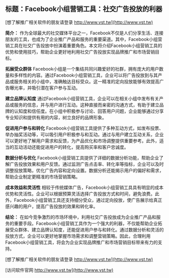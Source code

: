 ## **标题：Facebook小组营销工具：社交广告投放的利器**

[想了解推广相关软件的朋友请登录 http://www.vst.tw](http://www.vst.tw)

**简介：**
作为全球最大的社交媒体平台之一，Facebook不仅是人们分享生活、连接朋友的工具，也成为了企业推广产品和服务的重要渠道。其中，Facebook小组营销工具在社交广告投放中扮演着重要角色。本文将介绍Facebook小组营销工具的优势和使用技巧，帮助企业更好地利用社交广告投放实现品牌推广和市场营销目标。

**拓展受众群体**
Facebook小组是一个集结共同兴趣爱好的社群，拥有庞大的用户数量和多样性的内容。通过Facebook小组营销工具，企业可以将广告投放到与其产品或服务相关的小组中，准确触达目标受众。这一精准的定向投放能够有效提高广告曝光率，并吸引潜在客户参与互动。

**建立品牌认知度**
通过Facebook小组营销工具，企业可以在相关小组中发布有关产品或服务的信息，并与用户进行互动。这种直接而亲密的沟通方式，有助于建立品牌的认知度和信任度。在小组中积极参与讨论、回答用户问题，企业能够通过分享专业知识和提供有用的内容，树立良好的品牌形象。

**促进用户参与和转化**
Facebook小组营销工具提供了多种互动方式，如发布投票、举办抽奖活动等，可以吸引用户积极参与和互动。通过与用户建立互动关系，企业可以更好地了解用户需求和反馈，为产品优化和市场调整提供重要参考。此外，适当的互动活动还能促进用户的转化，提高购买率和客户忠诚度。

**数据分析与优化**
Facebook小组营销工具提供了详细的数据分析功能，帮助企业了解广告投放效果和用户反馈。通过监测广告点击率、转化率等指标，企业可以及时调整投放策略，优化广告内容和定向设置。数据分析还能揭示用户的偏好和需求，帮助企业制定更精准的市场营销策略。

**成本效益和灵活性**
相较于传统媒体广告，Facebook小组营销工具具有明显的成本优势和灵活性。企业可以根据预算灵活选择广告投放方式和时间，避免浪费。此外，Facebook小组营销工具还支持细分受众，通过定向投放，使广告展示给真正感兴趣的用户，提高广告投放的效果和转化率。

**结论：**
在如今竞争激烈的市场环境中，利用社交广告投放成为企业推广产品和服务的重要手段。Facebook小组营销工具作为一个强大的利器，不仅能帮助企业拓展受众群体、建立品牌认知度，还能促进用户参与和转化。通过数据分析和灵活的投放方式，企业可以更好地掌握市场需求和调整营销策略。因此，合理利用Facebook小组营销工具，将会为企业实现品牌推广和市场营销目标带来有力的支持。

[想了解推广相关软件的朋友请登录 http://www.vst.tw](http://www.vst.tw)


[访问软件官网 http://www.vst.tw](http://www.vst.tw)
